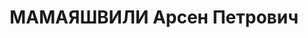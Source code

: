 ---
title: МАМАЯШВИЛИ Арсен Петрович
description: "Род. в 1910, Сигнахский район, с. Тибаани. Место проживания: г. Тбилиси.\
  \ Род занятий: до ареста лектор Госунта, и инструктор по пропаганде ЦК ЛКСМ Грузии.\
  \ \n  Осужден Тройкой при НКВД ГССР 02.12.1937. Мера наказания: расстрел с конфискацией\
  \ личного имущества"
---